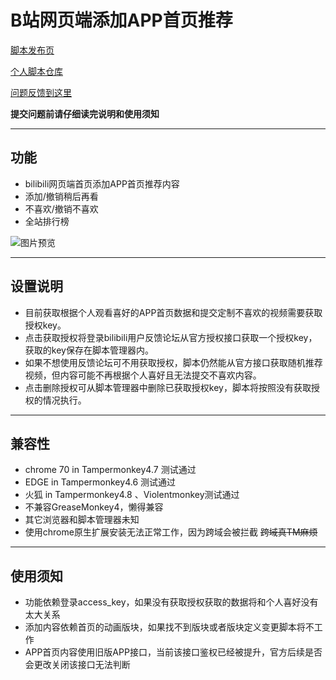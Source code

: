 B站网页端添加APP首页推荐
=========================

[脚本发布页](https://greasyfork.org/zh-CN/scripts/368446)

[个人脚本仓库](https://github.com/indefined/UserScripts)

[问题反馈到这里](https://github.com/indefined/UserScripts/issues)

**提交问题前请仔细读完说明和使用须知**

-------------------------
## 功能

- bilibili网页端首页添加APP首页推荐内容
- 添加/撤销稍后再看
- 不喜欢/撤销不喜欢
- 全站排行榜

![图片预览](https://greasyfork.org/system/screenshots/screenshots/000/011/238/original/bilibiliHome.user.jpg)

-------------------------
## 设置说明

- 目前获取根据个人观看喜好的APP首页数据和提交定制不喜欢的视频需要获取授权key。
- 点击获取授权将登录bilibili用户反馈论坛从官方授权接口获取一个授权key，获取的key保存在脚本管理器内。
- 如果不想使用反馈论坛可不用获取授权，脚本仍然能从官方接口获取随机推荐视频，但内容可能不再根据个人喜好且无法提交不喜欢内容。
- 点击删除授权可从脚本管理器中删除已获取授权key，脚本将按照没有获取授权的情况执行。

-------------------------
## 兼容性

- chrome 70 in Tampermonkey4.7 测试通过
- EDGE in Tampermonkey4.6 测试通过
- 火狐 in Tampermonkey4.8 、Violentmonkey测试通过
- 不兼容GreaseMonkey4，懒得兼容
- 其它浏览器和脚本管理器未知
- 使用chrome原生扩展安装无法正常工作，因为跨域会被拦截 ~~跨域真TM麻烦~~

-------------------------
## 使用须知

- 功能依赖登录access_key，如果没有获取授权获取的数据将和个人喜好没有太大关系
- 添加内容依赖首页的动画版块，如果找不到版块或者版块定义变更脚本将不工作
- APP首页内容使用旧版APP接口，当前该接口鉴权已经被提升，官方后续是否会更改关闭该接口无法判断